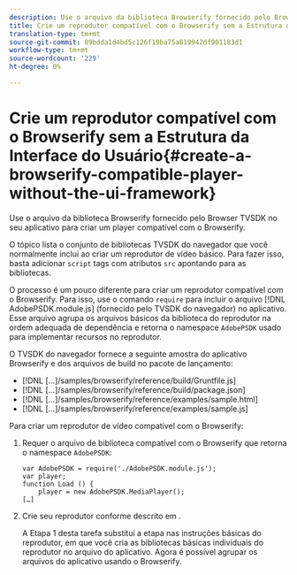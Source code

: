 ```yaml
---
description: Use o arquivo da biblioteca Browserify fornecido pelo Browser TVSDK no seu aplicativo para criar um player compatível com o Browserify.
title: Crie um reprodutor compatível com o Browserify sem a Estrutura da Interface do Usuário
translation-type: tm+mt
source-git-commit: 89bdda1d4bd5c126f19ba75a819942df901183d1
workflow-type: tm+mt
source-wordcount: '229'
ht-degree: 0%

---
```



# Crie um reprodutor compatível com o Browserify sem a Estrutura da Interface do Usuário{#create-a-browserify-compatible-player-without-the-ui-framework}

Use o arquivo da biblioteca Browserify fornecido pelo Browser TVSDK no seu aplicativo para criar um player compatível com o Browserify.

O tópico [](../../../browser-tvsdk-2.4/getting-started/c-psdk-browser-tvsdk-2.4-create-a-basic-player/t-psdk-browser-tvsdk-2.4-create-basic-player-tvsdk.md) lista o conjunto de bibliotecas TVSDK do navegador que você normalmente inclui ao criar um reprodutor de vídeo básico. Para fazer isso, basta adicionar `script` tags com atributos `src` apontando para as bibliotecas.

O processo é um pouco diferente para criar um reprodutor compatível com o Browserify. Para isso, use o comando `require` para incluir o arquivo [!DNL AdobePSDK.module.js] (fornecido pelo TVSDK do navegador) no aplicativo. Esse arquivo agrupa os arquivos básicos da biblioteca do reprodutor na ordem adequada de dependência e retorna o namespace `AdobePSDK` usado para implementar recursos no reprodutor.

O TVSDK do navegador fornece a seguinte amostra do aplicativo Browserify e dos arquivos de build no pacote de lançamento:

* [!DNL [...]/samples/browserify/reference/build/Gruntfile.js]
* [!DNL [...]/samples/browserify/reference/build/package.json]
* [!DNL [...]/samples/browserify/reference/examples/sample.html]
* [!DNL [...]/samples/browserify/reference/examples/sample.js]

Para criar um reprodutor de vídeo compatível com o Browserify:

1. Requer o arquivo de biblioteca compatível com o Browserify que retorna o namespace `AdobePSDK`:

   ```
   var AdobePSDK = require('./AdobePSDK.module.js'); 
   var player; 
   function Load () { 
       player = new AdobePSDK.MediaPlayer(); 
   […]
   ```

1. Crie seu reprodutor conforme descrito em [](../../../browser-tvsdk-2.4/getting-started/c-psdk-browser-tvsdk-2.4-create-a-basic-player/t-psdk-browser-tvsdk-2.4-create-basic-player-tvsdk.md).

   A Etapa 1 desta tarefa substitui a etapa nas instruções básicas do reprodutor, em que você cria as bibliotecas básicas individuais do reprodutor no arquivo do aplicativo.
Agora é possível agrupar os arquivos do aplicativo usando o Browserify.
